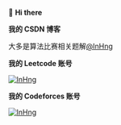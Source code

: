 👋 **Hi there**

**我的 CSDN 博客**

大多是算法比赛相关题解[@InHng](https://blog.csdn.net/m0_70675786?spm=1000.2115.3001.5343)

**我的 Leetcode 账号**

[![InHng](https://img.shields.io/badge/InHng-1914-violet?style=for-the-badge)](https://leetcode.cn/u/inhng/)

**我的 Codeforces 账号**

[![InHng](https://img.shields.io/badge/InHng-Specialist%201405-cyan?style=for-the-badge)](https://codeforces.com/profile/InHng)

